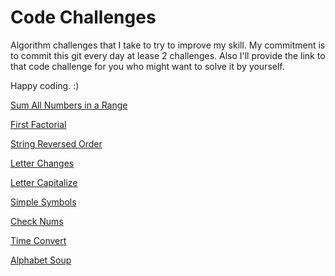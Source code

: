 # Code Challenges

Algorithm challenges that I take to try to improve my skill. My commitment is to commit this git every day at lease 2 challenges. Also I'll provide the link to that code challenge for you who might want to solve it by yourself.

Happy coding. :)

[Sum All Numbers in a Range](./CodeChallenges.playground/Pages/Sum%20All%20Numbers%20in%20Ranges.xcplaygroundpage/Contents.swift)

[First Factorial](./CodeChallenges.playground/Pages/FirstFactorial.xcplaygroundpage/Contents.swift)

[String Reversed Order](./CodeChallenges.playground/Pages/String%20Reversed%20Order.xcplaygroundpage/Contents.swift)

[Letter Changes](./CodeChallenges.playground/Pages/Letter%20Changes.xcplaygroundpage/Contents.swift)

[Letter Capitalize](./CodeChallenges.playground/Pages/Letter%20Capitalize.xcplaygroundpage/Contents.swift)

[Simple Symbols](./CodeChallenges.playground/Pages/Simple%20Sympols.xcplaygroundpage/Contents.swift)

[Check Nums](./CodeChallenges.playground/Pages/Check%20Nums.xcplaygroundpage/Contents.swift)

[Time Convert](./CodeChallenges.playground/Pages/Time%20Convert.xcplaygroundpage/Contents.swift)

[Alphabet Soup](./CodeChallenges.playground/Pages/Alphabet%20Soup.xcplaygroundpage/Contents.swift)



